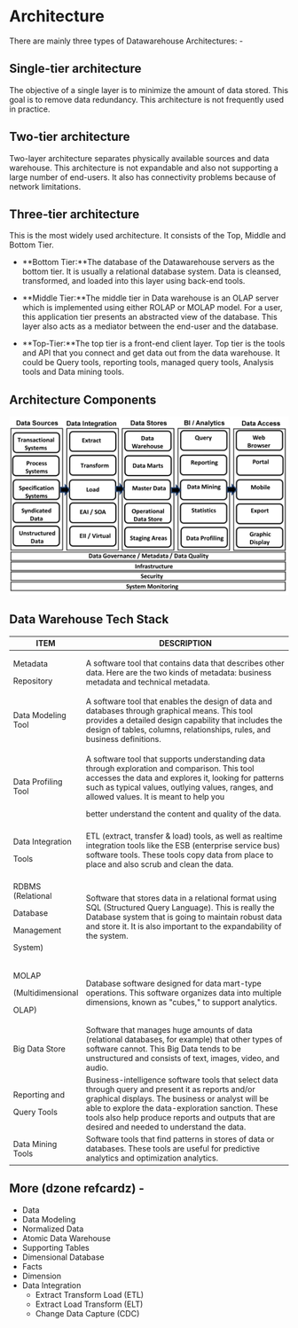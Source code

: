 # Architecture

There are mainly three types of Datawarehouse Architectures: -

## Single-tier architecture

The objective of a single layer is to minimize the amount of data stored. This goal is to remove data redundancy. This architecture is not frequently used in practice.

## Two-tier architecture

Two-layer architecture separates physically available sources and data warehouse. This architecture is not expandable and also not supporting a large number of end-users. It also has connectivity problems because of network limitations.

## Three-tier architecture

This is the most widely used architecture.
It consists of the Top, Middle and Bottom Tier.

- **Bottom Tier:**The database of the Datawarehouse servers as the bottom tier. It is usually a relational database system. Data is cleansed, transformed, and loaded into this layer using back-end tools.

- **Middle Tier:**The middle tier in Data warehouse is an OLAP server which is implemented using either ROLAP or MOLAP model. For a user, this application tier presents an abstracted view of the database. This layer also acts as a mediator between the end-user and the database.

- **Top-Tier:**The top tier is a front-end client layer. Top tier is the tools and API that you connect and get data out from the data warehouse. It could be Query tools, reporting tools, managed query tools, Analysis tools and Data mining tools.

## Architecture Components

![image](media/Data-Warehousing_Architecture-image1.png)

## Data Warehouse Tech Stack

<table>
<colgroup>
<col style="width: 20%" />
<col style="width: 79%" />
</colgroup>
<thead>
<tr class="header">
<th>ITEM</th>
<th>DESCRIPTION</th>
</tr>
</thead>
<tbody>
<tr>
<td><p>Metadata</p>
<p>Repository</p></td>
<td>A software tool that contains data that describes other data. Here are the two kinds of metadata: business metadata and technical metadata.</td>
</tr>
<tr>
<td>Data Modeling Tool</td>
<td>A software tool that enables the design of data and databases through graphical means. This tool provides a detailed design capability that includes the design of tables, columns, relationships, rules, and business definitions.</td>
</tr>
<tr>
<td>Data Profiling Tool</td>
<td><p>A software tool that supports understanding data through exploration and comparison. This tool accesses the data and explores it, looking for patterns such as typical values, outlying values, ranges, and allowed values. It is meant to help you</p>
<p>better understand the content and quality of the data.</p></td>
</tr>
<tr>
<td><p>Data Integration</p>
<p>Tools</p></td>
<td>ETL (extract, transfer &amp; load) tools, as well as realtime integration tools like the ESB (enterprise service bus) software tools. These tools copy data from place to place and also scrub and clean the data.</td>
</tr>
<tr>
<td><p>RDBMS (Relational</p>
<p>Database</p>
<p>Management</p>
<p>System)</p></td>
<td>Software that stores data in a relational format using SQL (Structured Query Language). This is really the Database system that is going to maintain robust data and store it. It is also important to the expandability of the system.</td>
</tr>
<tr>
<td><p>MOLAP</p>
<p>(Multidimensional</p>
<p>OLAP)</p></td>
<td>Database software designed for data mart-type operations. This software organizes data into multiple dimensions, known as "cubes," to support analytics.</td>
</tr>
<tr>
<td>Big Data Store</td>
<td>Software that manages huge amounts of data (relational databases, for example) that other types of software cannot. This Big Data tends to be unstructured and consists of text, images, video, and audio.</td>
</tr>
<tr>
<td><p>Reporting and</p>
<p>Query Tools</p></td>
<td>Business-intelligence software tools that select data through query and present it as reports and/or graphical displays. The business or analyst will be able to explore the data-exploration sanction. These tools also help produce reports and outputs that are desired and needed to understand the data.</td>
</tr>
<tr>
<td>Data Mining Tools</td>
<td>Software tools that find patterns in stores of data or databases. These tools are useful for predictive analytics and optimization analytics.</td>
</tr>
</tbody>
</table>

## More (dzone refcardz) -

- Data
- Data Modeling
- Normalized Data
- Atomic Data Warehouse
- Supporting Tables
- Dimensional Database
- Facts
- Dimension
- Data Integration
  - Extract Transform Load (ETL)
  - Extract Load Transform (ELT)
  - Change Data Capture (CDC)
